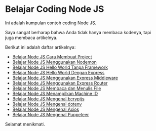 # Belajar Coding Node JS

Ini adalah kumpulan contoh coding Node JS.

Saya sangat berharap bahwa Anda tidak hanya membaca kodenya, tapi juga membaca artikelnya.

Berikut ini adalah daftar artikelnya:

-   [Belajar Node JS Cara Membuat Project](https://github.com/rakifsul/belajar_coding_godot_3/tree/main/Belajar-Node-JS-Cara-Membuat-Project.md)
-   [Belajar Node JS Menggunakan Nodemon](#)
-   [Belajar Node JS Hello World Tanpa Framework](#)
-   [Belajar Node JS Hello World Dengan Express](#)
-   [Belajar Node JS Menggunakan Express Middleware](#)
-   [Belajar Node JS Menggunakan Express Router](#)
-   [Belajar Node JS Membaca dan Menulis File](#)
-   [Belajar Node JS Menampilkan Machine ID](#)
-   [Belajar Node JS Mengenal bcryptjs](#)
-   [Belajar Node JS Mengenal dotenv](#)
-   [Belajar Node JS Mengenal Axios](#)
-   [Belajar Node JS Mengenal Puppeteer](#)

Selamat menikmati.
